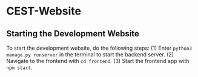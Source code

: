 # CEST-Website

## Starting the Development Website

To start the development website, do the following steps:
(1) Enter `python3 manage.py runserver` in the terminal to start the backend server.
(2) Navigate to the frontend with `cd frontend`.
(3) Start the frontend app with `npm start`.